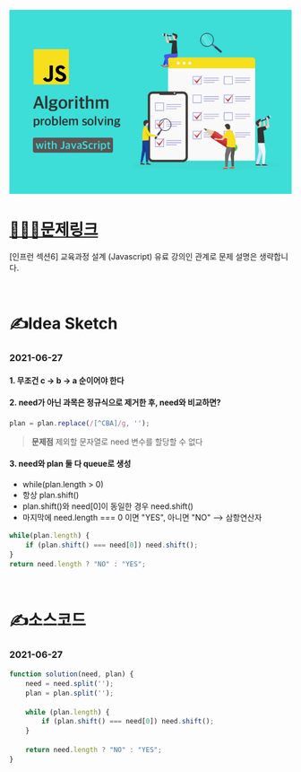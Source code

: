 [![인프런](../인프런표지.jpg)](https://www.inflearn.com/course/%EC%9E%90%EB%B0%94%EC%8A%A4%ED%81%AC%EB%A6%BD%ED%8A%B8-%EC%95%8C%EA%B3%A0%EB%A6%AC%EC%A6%98-%EB%AC%B8%EC%A0%9C%ED%92%80%EC%9D%B4/dashboard)
# [👩🏻‍💻문제링크](https://www.inflearn.com/course/%EC%9E%90%EB%B0%94%EC%8A%A4%ED%81%AC%EB%A6%BD%ED%8A%B8-%EC%95%8C%EA%B3%A0%EB%A6%AC%EC%A6%98-%EB%AC%B8%EC%A0%9C%ED%92%80%EC%9D%B4/dashboard)

[인프런 섹션6] 교육과정 설계 (Javascript)
유료 강의인 관계로 문제 설명은 생략합니다.

<br>

# ✍️Idea Sketch

### **2021-06-27**

#### 1. 무조건 c -> b -> a 순이어야 한다
#### 2. need가 아닌 과목은 정규식으로 제거한 후, need와 비교하면?
```javascript
plan = plan.replace(/[^CBA]/g, '');
```
> **문제점**
제외할 문자열로 need 변수를 할당할 수 없다

#### 3. need와 plan 둘 다 queue로 생성
- while(plan.length > 0)
- 항상 plan.shift()
- plan.shift()와 need[0]이 동일한 경우 need.shift()
- 마지막에 need.length === 0 이면 "YES", 아니면 "NO" --> 삼항연산자

```javascript
while(plan.length) {
    if (plan.shift() === need[0]) need.shift();
}
return need.length ? "NO" : "YES";
```
<br>

# ✍️소스코드

### **2021-06-27**

```javascript
function solution(need, plan) {
    need = need.split('');
    plan = plan.split('');
    
    while (plan.length) {
        if (plan.shift() === need[0]) need.shift();
    }
    
    return need.length ? "NO" : "YES";
}
```
